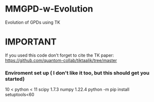 # MMGPD-w-Evolution
 Evolution of GPDs using TK
# IMPORTANT
If you used this code don't forget to cite the TK paper:
https://github.com/quantom-collab/tiktaalik/tree/master


### Enviroment set up ( I don't like it too, but this should get you started)
10 < python < 11
scipy 1.7.3
numpy 1.22.4
python -m pip install setuptools<60


